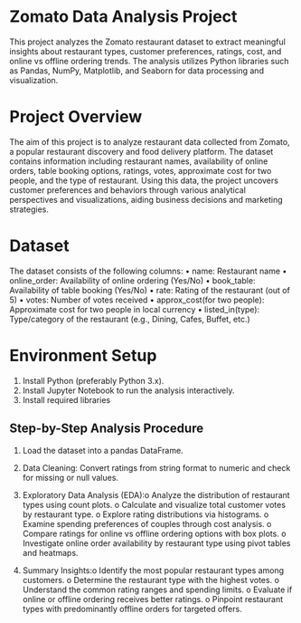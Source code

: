 # Zomato Data Analysis Project
This project analyzes the Zomato restaurant dataset to extract meaningful insights about restaurant types, customer preferences, ratings, cost, and online vs offline ordering trends. The analysis utilizes Python libraries such as Pandas, NumPy, Matplotlib, and Seaborn for data processing and visualization.

# Project Overview
The aim of this project is to analyze restaurant data collected from Zomato, a popular restaurant discovery and food delivery platform. The dataset contains information including restaurant names, availability of online orders, table booking options, ratings, votes, approximate cost for two people, and the type of restaurant.
Using this data, the project uncovers customer preferences and behaviors through various analytical perspectives and visualizations, aiding business decisions and marketing strategies.

# Dataset
The dataset consists of the following columns:
•	name: Restaurant name
•	online_order: Availability of online ordering (Yes/No)
•	book_table: Availability of table booking (Yes/No)
•	rate: Rating of the restaurant (out of 5)
•	votes: Number of votes received
•	approx_cost(for two people): Approximate cost for two people in local currency
•	listed_in(type): Type/category of the restaurant (e.g., Dining, Cafes, Buffet, etc.)

# Environment Setup
1.	Install Python (preferably Python 3.x).
2.	Install Jupyter Notebook to run the analysis interactively.
3.	Install required libraries

## Step-by-Step Analysis Procedure
1.	Load the dataset into a pandas DataFrame.
   
3.	Data Cleaning: Convert ratings from string format to numeric and check for missing or null values.
   
5.	Exploratory Data Analysis (EDA):o	Analyze the distribution of restaurant types using count plots.
o	Calculate and visualize total customer votes by restaurant type.
o	Explore rating distributions via histograms.
o	Examine spending preferences of couples through cost analysis.
o	Compare ratings for online vs offline ordering options with box plots.
o	Investigate online order availability by restaurant type using pivot tables and heatmaps.

7.	Summary Insights:o	Identify the most popular restaurant types among customers.
o	Determine the restaurant type with the highest votes.
o	Understand the common rating ranges and spending limits.
o	Evaluate if online or offline ordering receives better ratings.
o	Pinpoint restaurant types with predominantly offline orders for targeted offers.



